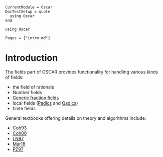 ```@meta
CurrentModule = Oscar
DocTestSetup = quote
  using Oscar
end
```

```@setup oscar
using Oscar
```

```@contents
Pages = ["intro.md"]
```

# Introduction

The fields part of OSCAR provides functionality for handling
various kinds of fields:
- the field of rationals
- Number fields
- [Generic fraction fields](@ref)
- local fields ([Padics](@ref) and [Qadics](@ref))
- finite fields

General textbooks offering details on theory and algorithms include:
- [Coh93](@cite)
- [Coh00](@cite)
- [LN97](@cite)
- [Mar18](@cite)
- [PZ97](@cite)
